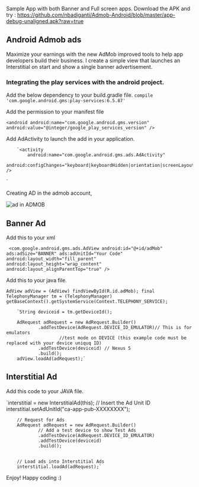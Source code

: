 
Sample App with both Banner and Full screen apps.
Download the APK and try : https://github.com/nbadiganti/Admob-Android/blob/master/app-debug-unaligned.apk?raw=true

## Android Admob ads 

Maximize your earnings with the new AdMob improved tools to help app developers build their business. I  create a simple view that launches an Interstitial on start and show a single banner advertisement. 

### Integrating the play services with the android project. 
Add the below dependency to your build.gradle file. 
`compile 'com.google.android.gms:play-services:6.5.87'`

Add the permission to your manifest file 

`<android
      android:name="com.google.android.gms.version"
      android:value="@integer/google_play_services_version" />`


Add AdActivity to launch the add in your application. 

        `<activity
            android:name="com.google.android.gms.ads.AdActivity"
            android:configChanges="keyboard|keyboardHidden|orientation|screenLayout|uiMode|screenSize|smallestScreenSize" />
`

Creating AD in the admob account,

![ad in ADMOB](https://lh3.googleusercontent.com/Z9qxloY7dbS2bACrn73ylfItWYTSM1cEL6YwybP2kjU=w1202-h832-no)

## Banner Ad

Add this to your xml 

` <com.google.android.gms.ads.AdView
        android:id="@+id/adMob"
        ads:adSize="BANNER"
        ads:adUnitId="Your Code"
        android:layout_width="fill_parent"
        android:layout_height="wrap_content"
        android:layout_alignParentTop="true" />`

Add this to your java file. 

`AdView adView = (AdView) findViewById(R.id.adMob);
        final TelephonyManager tm = (TelephonyManager) getBaseContext().getSystemService(Context.TELEPHONY_SERVICE);`

        `String deviceid = tm.getDeviceId();

        AdRequest adRequest = new AdRequest.Builder()
                .addTestDevice(AdRequest.DEVICE_ID_EMULATOR)// This is for emulators
                        //test mode on DEVICE (this example code must be replaced with your device uniquq ID)
                .addTestDevice(deviceid) // Nexus 5
                .build();
        adView.loadAd(adRequest);`

## Interstitial Ad

Add this code to your JAVA file. 

`interstitial = new InterstitialAd(this);
        // Insert the Ad Unit ID
        interstitial.setAdUnitId("ca-app-pub-XXXXXXXX");


        // Request for Ads
        AdRequest adRequest = new AdRequest.Builder()
                // Add a test device to show Test Ads
                .addTestDevice(AdRequest.DEVICE_ID_EMULATOR)
                .addTestDevice(deviceid)
                .build();


        // Load ads into Interstitial Ads
        interstitial.loadAd(adRequest);`


Enjoy! Happy coding :) 

        
   
